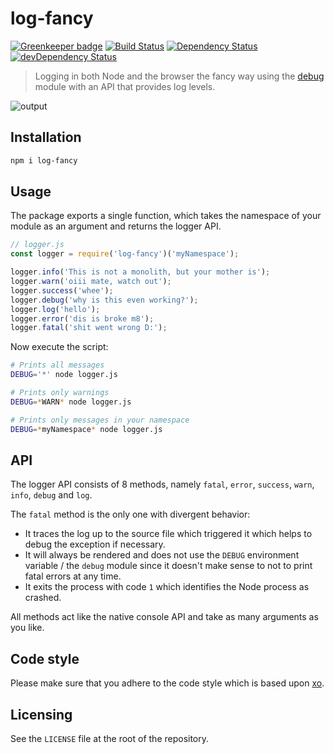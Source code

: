# log-fancy

[![Greenkeeper badge](https://badges.greenkeeper.io/Inkdpixels/log-fancy.svg)](https://greenkeeper.io/)
[![Build Status](https://travis-ci.org/Inkdpixels/log-fancy.svg?branch=master)](https://travis-ci.org/Inkdpixels/log-fancy)
[![Dependency Status](https://david-dm.org/Inkdpixels/log-fancy.svg)](https://david-dm.org/Inkdpixels/log-fancy)
[![devDependency Status](https://david-dm.org/Inkdpixels/log-fancy/dev-status.svg)](https://david-dm.org/Inkdpixels/log-fancy#info=devDependencies&view=table)

> Logging in both Node and the browser the fancy way using the [debug](https://github.com/visionmedia/debug) module with an API that provides log levels.

![output](https://user-images.githubusercontent.com/1557092/29221099-c9c672b4-7ebd-11e7-84ed-f3eba8467bbc.png)

## Installation
```sh
npm i log-fancy
```

## Usage
The package exports a single function, which takes the namespace of your module as an argument and returns the logger API.

```js
// logger.js
const logger = require('log-fancy')('myNamespace');

logger.info('This is not a monolith, but your mother is');
logger.warn('oiii mate, watch out');
logger.success('whee');
logger.debug('why is this even working?');
logger.log('hello');
logger.error('dis is broke m8');
logger.fatal('shit went wrong D:');
```

Now execute the script:
```sh
# Prints all messages
DEBUG='*' node logger.js

# Prints only warnings
DEBUG=*WARN* node logger.js

# Prints only messages in your namespace
DEBUG=*myNamespace* node logger.js
```

## API
The logger API consists of 8 methods, namely `fatal`, `error`, `success`, `warn`, `info`, `debug` and `log`.

The `fatal` method is the only one with divergent behavior:
* It traces the log up to the source file which triggered it which helps to debug the exception if necessary.
* It will always be rendered and does not use the `DEBUG` environment variable / the `debug` module since it doesn't make sense to not to print fatal errors at any time.
* It exits the process with code `1` which identifies the Node process as crashed.

All methods act like the native console API and take as many arguments as you like.

## Code style
Please make sure that you adhere to the code style which is based upon [xo](https://github.com/sindresorhus/eslint-config-xo).

## Licensing
See the `LICENSE` file at the root of the repository.
